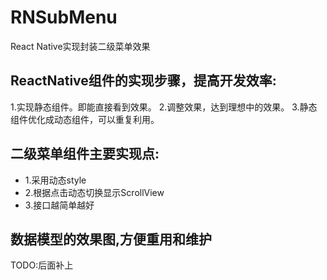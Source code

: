 # RNSubMenu
React Native实现封装二级菜单效果

## ReactNative组件的实现步骤，提高开发效率:
1.实现静态组件。即能直接看到效果。
2.调整效果，达到理想中的效果。
3.静态组件优化成动态组件，可以重复利用。

## 二级菜单组件主要实现点:
 * 1.采用动态style
 * 2.根据点击动态切换显示ScrollView
 * 3.接口越简单越好

## 数据模型的效果图,方便重用和维护
TODO:后面补上




